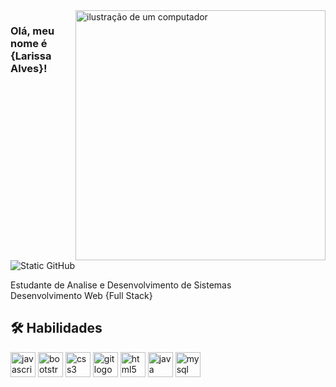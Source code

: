 <img src="https://raw.githubusercontent.com/MicaelliMedeiros/micaellimedeiros/master/image/computer-illustration.png" alt="ilustração de um computador" min-width="400px" max-width="400px" width="400px" align="right">

### Olá, meu nome é {Larissa Alves}!

<img src="https://img.shields.io/static/v1?label=Overview&message=Larissa Alves&color=8E44AD&style=for-the-badge&logo=GitHub" alt="Static GitHub">

<p>Estudante de Analise e Desenvolvimento de Sistemas<br/> Desenvolvimento Web {Full Stack}</p>

## 🛠 Habilidades
<div align="left">
 <img src="https://img.shields.io/badge/JavaScript-FF6F61?style=for-the-badge&logo=javascript&logoColor=white" height="40" alt="javascript logo" />
<img src="https://img.shields.io/badge/Bootstrap-8E44AD?style=for-the-badge&logo=bootstrap&logoColor=white" height="40" alt="bootstrap logo" />
<img src="https://img.shields.io/badge/CSS-E67E22?style=for-the-badge&logo=css3&logoColor=white" height="40" alt="css3 logo" />
<img src="https://img.shields.io/badge/Git-FF6F61?style=for-the-badge&logo=git&logoColor=white" height="40" alt="git logo" />
<img src="https://img.shields.io/badge/HTML-E67E22?style=for-the-badge&logo=html5&logoColor=white" height="40" alt="html5 logo" />
<img src="https://img.shields.io/badge/Java-8E44AD?style=for-the-badge&logo=java&logoColor=white" height="40" alt="java logo" />
<img src="https://img.shields.io/badge/MySQL-FF6F61?style=for-the-badge&logo=mysql&logoColor=white" height="40" alt="mysql logo" />

</div>
 






###












###

###


###

###
